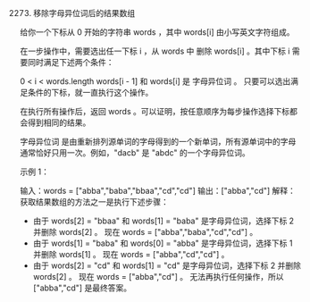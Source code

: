 2273. 移除字母异位词后的结果数组

给你一个下标从 0 开始的字符串 words ，其中 words[i] 由小写英文字符组成。

在一步操作中，需要选出任一下标 i ，从 words 中 删除 words[i] 。其中下标 i 需要同时满足下述两个条件：

0 < i < words.length
words[i - 1] 和 words[i] 是 字母异位词 。
只要可以选出满足条件的下标，就一直执行这个操作。

在执行所有操作后，返回 words 。可以证明，按任意顺序为每步操作选择下标都会得到相同的结果。

字母异位词 是由重新排列源单词的字母得到的一个新单词，所有源单词中的字母通常恰好只用一次。例如，"dacb" 是 "abdc" 的一个字母异位词。

 

示例 1：

输入：words = ["abba","baba","bbaa","cd","cd"]
输出：["abba","cd"]
解释：
获取结果数组的方法之一是执行下述步骤：
- 由于 words[2] = "bbaa" 和 words[1] = "baba" 是字母异位词，选择下标 2 并删除 words[2] 。
  现在 words = ["abba","baba","cd","cd"] 。
- 由于 words[1] = "baba" 和 words[0] = "abba" 是字母异位词，选择下标 1 并删除 words[1] 。
  现在 words = ["abba","cd","cd"] 。
- 由于 words[2] = "cd" 和 words[1] = "cd" 是字母异位词，选择下标 2 并删除 words[2] 。
  现在 words = ["abba","cd"] 。
无法再执行任何操作，所以 ["abba","cd"] 是最终答案。